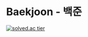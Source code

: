 # Baekjoon - 백준


[![solved.ac tier](http://mazassumnida.wtf/api/v2/generate_badge?boj=ali0151)](https://solved.ac/ali0151)
